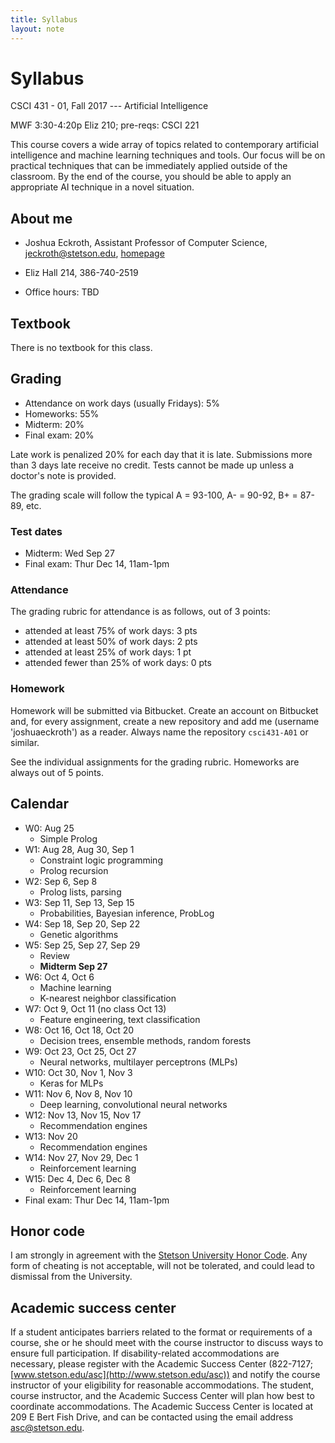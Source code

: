 ```yaml
---
title: Syllabus
layout: note
---
```


# Syllabus

CSCI 431 - 01, Fall 2017 --- Artificial Intelligence

MWF 3:30-4:20p Eliz 210; pre-reqs: CSCI 221

This course covers a wide array of topics related to contemporary artificial intelligence and machine learning techniques and tools. Our focus will be on practical techniques that can be immediately applied outside of the classroom. By the end of the course, you should be able to apply an appropriate AI technique in a novel situation.

## About me

- Joshua Eckroth, Assistant Professor of Computer Science, [jeckroth@stetson.edu](mailto:jeckroth@stetson.edu), [homepage](http://www2.stetson.edu/~jeckroth/)

- Eliz Hall 214, 386-740-2519

- Office hours: TBD

## Textbook

There is no textbook for this class.

## Grading

- Attendance on work days (usually Fridays): 5%
- Homeworks: 55%
- Midterm: 20%
- Final exam: 20%

Late work is penalized 20% for each day that it is late. Submissions
more than 3 days late receive no credit. Tests cannot be made up
unless a doctor's note is provided.

The grading scale will follow the typical A = 93-100, A- = 90-92, B+ = 87-89, etc.

### Test dates

- Midterm: Wed Sep 27
- Final exam: Thur Dec 14, 11am-1pm

### Attendance

The grading rubric for attendance is as follows, out of 3 points:

- attended at least 75% of work days: 3 pts
- attended at least 50% of work days: 2 pts
- attended at least 25% of work days: 1 pt
- attended fewer than 25% of work days: 0 pts

### Homework

Homework will be submitted via Bitbucket. Create an account on Bitbucket and, for every assignment, create a new repository and add me (username 'joshuaeckroth') as a reader. Always name the repository `csci431-A01` or similar.

See the individual assignments for the grading rubric. Homeworks are always out of 5 points.

## Calendar

- W0: Aug 25
  - Simple Prolog
- W1: Aug 28, Aug 30, Sep 1
  - Constraint logic programming
  - Prolog recursion
- W2: Sep 6, Sep 8
  - Prolog lists, parsing
- W3: Sep 11, Sep 13, Sep 15
  - Probabilities, Bayesian inference, ProbLog
- W4: Sep 18, Sep 20, Sep 22
  - Genetic algorithms
- W5: Sep 25, Sep 27, Sep 29
  - Review
  - **Midterm Sep 27**
- W6: Oct 4, Oct 6
  - Machine learning
  - K-nearest neighbor classification
- W7: Oct 9, Oct 11 (no class Oct 13)
  - Feature engineering, text classification
- W8: Oct 16, Oct 18, Oct 20
  - Decision trees, ensemble methods, random forests
- W9: Oct 23, Oct 25, Oct 27
  - Neural networks, multilayer perceptrons (MLPs)
- W10: Oct 30, Nov 1, Nov 3
  - Keras for MLPs
- W11: Nov 6, Nov 8, Nov 10
  - Deep learning, convolutional neural networks
- W12: Nov 13, Nov 15, Nov 17
  - Recommendation engines
- W13: Nov 20
  - Recommendation engines
- W14: Nov 27, Nov 29, Dec 1
  - Reinforcement learning
- W15: Dec 4, Dec 6, Dec 8
  - Reinforcement learning
- Final exam: Thur Dec 14, 11am-1pm

## Honor code

I am strongly in agreement with the [Stetson University Honor Code](http://www.stetson.edu/other/honor-system/). Any form of cheating is not acceptable, will not be tolerated, and could lead to dismissal from the University.

## Academic success center

If a student anticipates barriers related to the format or requirements of a course, she or he should meet with the course instructor to discuss ways to ensure full participation. If disability-related accommodations are necessary, please register with the Academic Success Center (822-7127; [www.stetson.edu/asc](http://www.stetson.edu/asc)) and notify the course instructor of your eligibility for reasonable accommodations. The student, course instructor, and the Academic Success Center will plan how best to coordinate accommodations. The Academic Success Center is located at 209 E Bert Fish Drive, and can be contacted using the email address [asc@stetson.edu](mailto:asc@stetson.edu).


